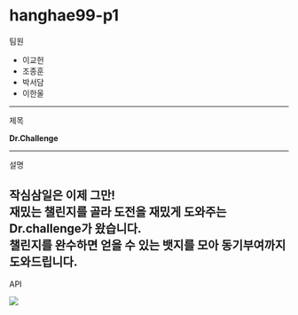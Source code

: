 # hanghae99-p1


팀원
* 이교헌
* 조종훈
* 박서담
* 이한울
---
제목

**Dr.Challenge**

---
설명

작심삼일은 이제 그만!  
재밌는 챌린지를 골라 도전을 재밌게 도와주는 Dr.challenge가 왔습니다.  
챌린지를 완수하면 얻을 수 있는 뱃지를 모아 동기부여까지 도와드립니다.
---
API

![](https://img1.daumcdn.net/thumb/R1280x0/?scode=mtistory2&fname=https%3A%2F%2Fblog.kakaocdn.net%2Fdn%2FcoPtSc%2FbtrjCJSDqy8%2FmPrKF7t610PPGauEcVN9gK%2Fimg.png)
